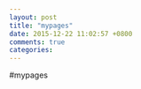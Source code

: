 ```yaml
---
layout: post
title: "mypages"
date: 2015-12-22 11:02:57 +0800
comments: true
categories: 
---
```

#mypages